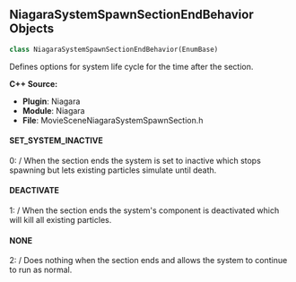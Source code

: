 ## NiagaraSystemSpawnSectionEndBehavior Objects

```python
class NiagaraSystemSpawnSectionEndBehavior(EnumBase)
```

Defines options for system life cycle for the time after the section.

**C++ Source:**

- **Plugin**: Niagara
- **Module**: Niagara
- **File**: MovieSceneNiagaraSystemSpawnSection.h

<a id="unreal.NiagaraSystemSpawnSectionEndBehavior.SET_SYSTEM_INACTIVE"></a>

#### SET_SYSTEM_INACTIVE

0: / When the section ends the system is set to inactive which stops spawning but lets existing particles simulate until death.

<a id="unreal.NiagaraSystemSpawnSectionEndBehavior.DEACTIVATE"></a>

#### DEACTIVATE

1: / When the section ends the system's component is deactivated which will kill all existing particles.

<a id="unreal.NiagaraSystemSpawnSectionEndBehavior.NONE"></a>

#### NONE

2: / Does nothing when the section ends and allows the system to continue to run as normal.

<a id="unreal.NiagaraAgeUpdateMode"></a>